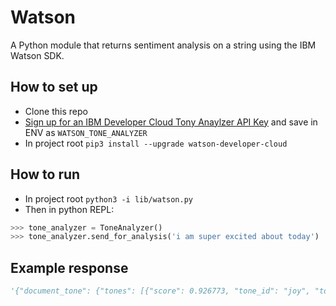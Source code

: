 # Watson   

A Python module that returns sentiment analysis on a string using the IBM Watson SDK.

## How to set up   
* Clone this repo
* [Sign up for an IBM Developer Cloud Tony Anaylzer API Key](https://cloud.ibm.com/apidocs/tone-analyzer) and save in ENV as `WATSON_TONE_ANALYZER`
* In project root `pip3 install --upgrade watson-developer-cloud`

## How to run  
* In project root `python3 -i lib/watson.py`
* Then in python REPL:  
```python
>>> tone_analyzer = ToneAnalyzer()
>>> tone_analyzer.send_for_analysis('i am super excited about today')
```

## Example response   
```python
'{"document_tone": {"tones": [{"score": 0.926773, "tone_id": "joy", "tone_name": "Joy"}, {"score": 0.75152, "tone_id": "tentative", "tone_name": "Tentative"}]}}'
```
